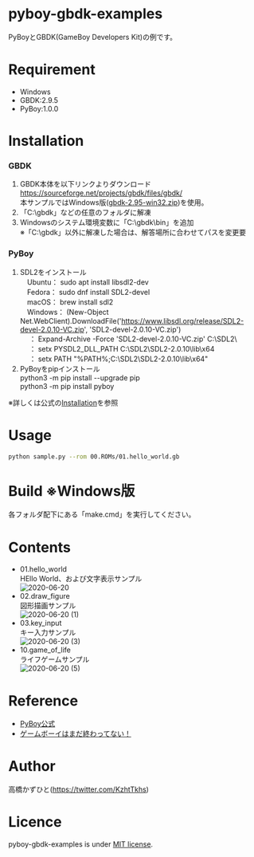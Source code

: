 # pyboy-gbdk-examples
PyBoyとGBDK(GameBoy Developers Kit)の例です。

# Requirement
* Windows
* GBDK:2.9.5
* PyBoy:1.0.0

# Installation
### GBDK
1. GBDK本体を以下リンクよりダウンロード<br>https://sourceforge.net/projects/gbdk/files/gbdk/<br>本サンプルではWindows版([gbdk-2.95-win32.zip](https://sourceforge.net/projects/gbdk/files/gbdk-win32/2.95/gbdk-2.95-win32.zip/download))を使用。
1. 「C:\gbdk」などの任意のフォルダに解凍
1. Windowsのシステム環境変数に「C:\gbdk\bin」を追加 <br>※「C:\gbdk」以外に解凍した場合は、解答場所に合わせてパスを変更要

### PyBoy
1. SDL2をインストール<br>
　Ubuntu： sudo apt install libsdl2-dev<br>
　Fedora： sudo dnf install SDL2-devel<br>
　macOS： brew install sdl2<br>
　Windows： (New-Object Net.WebClient).DownloadFile('https://www.libsdl.org/release/SDL2-devel-2.0.10-VC.zip', 'SDL2-devel-2.0.10-VC.zip')<br>
　       ： Expand-Archive -Force 'SDL2-devel-2.0.10-VC.zip' C:\SDL2\ <br>
　       ： setx PYSDL2_DLL_PATH C:\SDL2\SDL2-2.0.10\lib\x64 <br>
　       ： setx PATH "%PATH%;C:\SDL2\SDL2-2.0.10\lib\x64"<br>
1. PyBoyをpipインストール<br>
python3 -m pip install --upgrade pip<br>
python3 -m pip install pyboy


※詳しくは公式の[Installation](https://github.com/Baekalfen/PyBoy/wiki/Installation)を参照

# Usage
```bash
python sample.py --rom 00.ROMs/01.hello_world.gb
```

# Build ※Windows版
各フォルダ配下にある「make.cmd」を実行してください。

# Contents
* 01.hello_world<br>
HEllo World、および文字表示サンプル<br>
![2020-06-20](https://user-images.githubusercontent.com/37477845/85189469-5c5e5980-b2ea-11ea-8ea6-35368492029c.png)
* 02.draw_figure<br>
図形描画サンプル<br>
![2020-06-20 (1)](https://user-images.githubusercontent.com/37477845/85189471-5e281d00-b2ea-11ea-98c1-d1fa0f46b136.png)
* 03.key_input<br>
キー入力サンプル<br>
![2020-06-20 (3)](https://user-images.githubusercontent.com/37477845/85189472-5ec0b380-b2ea-11ea-8fc1-dc60d13e0be5.png)
* 10.game_of_life<br>
ライフゲームサンプル<br>
![2020-06-20 (5)](https://user-images.githubusercontent.com/37477845/85189474-5f594a00-b2ea-11ea-8210-b2c0c6d0c038.png)

# Reference
* [PyBoy公式](https://github.com/Baekalfen/PyBoy)
* [ゲームボーイはまだ終わってない！](http://boy.game-pc7.com/)

# Author
高橋かずひと(https://twitter.com/KzhtTkhs)

# Licence

pyboy-gbdk-examples is under [MIT license](LICENSE).
